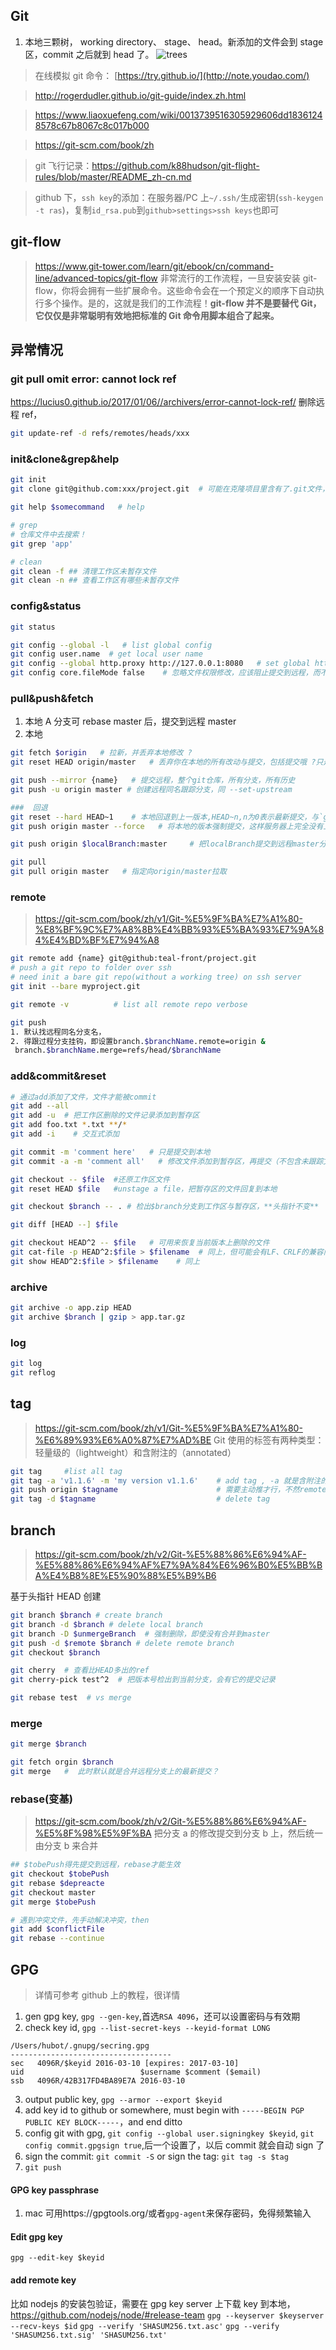 ## Git

1.  本地三颗树， working directory、 stage、 head。新添加的文件会到 stage 区，commit 之后就到 head 了。
    ![trees](https://raw.githubusercontent.com/teal-front/code-snippets/master/Tools/VersionControl/images/trees.png)

> 在线模拟 git 命令： [https://try.github.io/](http://note.youdao.com/)

> http://rogerdudler.github.io/git-guide/index.zh.html

> https://www.liaoxuefeng.com/wiki/0013739516305929606dd18361248578c67b8067c8c017b000

> https://git-scm.com/book/zh

> git 飞行记录：https://github.com/k88hudson/git-flight-rules/blob/master/README_zh-cn.md

> github 下，`ssh key`的添加：在服务器/PC 上`~/.ssh/`生成密钥(`ssh-keygen -t ras`)，复制`id_rsa.pub`到`github>settings>ssh keys`也即可

## git-flow

> https://www.git-tower.com/learn/git/ebook/cn/command-line/advanced-topics/git-flow
> 非常流行的工作流程，一旦安装安装 git-flow，你将会拥有一些扩展命令。这些命令会在一个预定义的顺序下自动执行多个操作。是的，这就是我们的工作流程！**git-flow 并不是要替代 Git，它仅仅是非常聪明有效地把标准的 Git 命令用脚本组合了起来。**

## 异常情况

### git pull omit error: cannot lock ref

https://lucius0.github.io/2017/01/06//archivers/error-cannot-lock-ref/
删除远程 ref，

```bash
git update-ref -d refs/remotes/heads/xxx
```

### init&clone&grep&help

```bash
git init
git clone git@github.com:xxx/project.git  # 可能在克隆项目里含有了.git文件，这时应使用里面的

git help $somecommand   # help

# grep
# 仓库文件中去搜索！
git grep 'app'

# clean
git clean -f ## 清理工作区未暂存文件
git clean -n ## 查看工作区有哪些未暂存文件
```

### config&status

```bash
git status

git config --global -l   # list global config
git config user.name  # get local user name
git config --global http.proxy http://127.0.0.1:8080   # set global http proxy
git config core.fileMode false    # 忽略文件权限修改，应该阻止提交到远程，而不是阻止过程的filemode覆盖了本地的
```

### pull&push&fetch

1.  本地 A 分支可 rebase master 后，提交到远程 master
2.  本地

```bash
git fetch $origin   # 拉新，并丢弃本地修改 ?
git reset HEAD origin/master   # 丢弃你在本地的所有改动与提交，包括提交哦 ?只是暂存区的吧

git push --mirror {name}   # 提交远程，整个git仓库，所有分支，所有历史
git push -u origin master # 创建远程同名跟踪分支，同 --set-upstream

###  回退
git reset --hard HEAD~1    # 本地回退到上一版本,HEAD~n,n为0表示最新提交，与`git reflog`里的对应
git push origin master --force   # 将本地的版本强制提交，这样服务器上完全没有上一次提交的记录了

git push origin $localBranch:master     # 把localBranch提交到远程master分支

git pull
git pull origin master   # 指定向origin/master拉取
```

### remote

> https://git-scm.com/book/zh/v1/Git-%E5%9F%BA%E7%A1%80-%E8%BF%9C%E7%A8%8B%E4%BB%93%E5%BA%93%E7%9A%84%E4%BD%BF%E7%94%A8

```bash
git remote add {name} git@github:teal-front/project.git
# push a git repo to folder over ssh
# need init a bare git repo(without a working tree) on ssh server
git init --bare myproject.git

git remote -v          # list all remote repo verbose

git push
1. 默认找远程同名分支名，
2. 得跟过程分支挂钩，即设置branch.$branchName.remote=origin &
 branch.$branchName.merge=refs/head/$branchName
```

### add&commit&reset

```bash
# 通过add添加了文件，文件才能被commit
git add --all
git add -u  # 把工作区删除的文件记录添加到暂存区
git add foo.txt *.txt **/*
git add -i    # 交互式添加

git commit -m 'comment here'   # 只是提交到本地
git commit -a -m 'comment all'   # 修改文件添加到暂存区，再提交（不包含未跟踪文件）

git checkout -- $file  #还原工作区文件
git reset HEAD $file   #unstage a file，把暂存区的文件回复到本地

git checkout $branch -- . # 检出$branch分支到工作区与暂存区，**头指针不变**

git diff [HEAD --] $file

git checkout HEAD^2 -- $file   # 可用来恢复当前版本上删除的文件
git cat-file -p HEAD^2:$file > $filename  # 同上，但可能会有LF、CRLF的兼容问题
git show HEAD^2:$file > $filename    # 同上
```

### archive

```bash
git archive -o app.zip HEAD
git archive $branch | gzip > app.tar.gz
```

### log

```bash
git log
git reflog
```

## tag

> https://git-scm.com/book/zh/v1/Git-%E5%9F%BA%E7%A1%80-%E6%89%93%E6%A0%87%E7%AD%BE
> Git 使用的标签有两种类型：轻量级的（lightweight）和含附注的（annotated）

```bash
git tag     #list all tag
git tag -a 'v1.1.6' -m 'my version v1.1.6'    # add tag , -a 就是含附注的
git push origin $tagname                      # 需要主动推才行，不然remote上没有
git tag -d $tagname                           # delete tag
```

## branch

> https://git-scm.com/book/zh/v2/Git-%E5%88%86%E6%94%AF-%E5%88%86%E6%94%AF%E7%9A%84%E6%96%B0%E5%BB%BA%E4%B8%8E%E5%90%88%E5%B9%B6

基于头指针 HEAD 创建

```bash
git branch $branch # create branch
git branch -d $branch # delete local branch
git branch -D $unmergeBranch  # 强制删除，即使没有合并到master
git push -d $remote $branch # delete remote branch
git checkout $branch

git cherry  # 查看比HEAD多出的ref
git cherry-pick test^2  # 把版本号检出到当前分支，会有它的提交记录

git rebase test  # vs merge
```

### merge

```bash
git merge $branch

git fetch orgin $branch
git merge   #  此时默认就是合并远程分支上的最新提交？
```

### rebase(变基)

> https://git-scm.com/book/zh/v2/Git-%E5%88%86%E6%94%AF-%E5%8F%98%E5%9F%BA
> 把分支 a 的修改提交到分支 b 上，然后统一由分支 b 来合并

```bash
## $tobePush得先提交到远程，rebase才能生效
git checkout $tobePush
git rebase $depreacte
git checkout master
git merge $tobePush

# 遇到冲突文件，先手动解决冲突，then
git add $conflictFile
git rebase --continue
```

## GPG

> 详情可参考 github 上的教程，很详情

1.  gen gpg key, `gpg --gen-key`,首选`RSA 4096`，还可以设置密码与有效期
2.  check key id, `gpg --list-secret-keys --keyid-format LONG`

```config
/Users/hubot/.gnupg/secring.gpg
------------------------------------
sec   4096R/$keyid 2016-03-10 [expires: 2017-03-10]
uid                          $username $comment ($email)
ssb   4096R/42B317FD4BA89E7A 2016-03-10
```

3.  output public key, `gpg --armor --export $keyid`
4.  add key id to github or somewhere, must begin with `-----BEGIN PGP PUBLIC KEY BLOCK-----`，and end ditto
5.  config git with gpg, `git config --global user.signingkey $keyid`, `git config commit.gpgsign true`,后一个设置了，以后 commit 就会自动 sign 了
6.  sign the commit: `git commit -S` or sign the tag: `git tag -s $tag`
7.  `git push`

#### GPG key passphrase

1.  mac 可用https://gpgtools.org/或者`gpg-agent`来保存密码，免得频繁输入

#### Edit gpg key

`gpg --edit-key $keyid`

#### add remote key

比如 nodejs 的安装包验证，需要在 gpg key server 上下载 key 到本地，https://github.com/nodejs/node/#release-team
`gpg --keyserver $keyserver --recv-keys $id`
`gpg --verify 'SHASUM256.txt.asc'`
`gpg --verify 'SHASUM256.txt.sig' 'SHASUM256.txt'`
